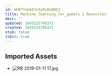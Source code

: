 ```yaml
---
id: mH07YeGA47o2aPLBoQN5J
title: Machine_learning_for_gamers 1 Resources
desc: ''
updated: 1645225706371
created: 1645225706371
stub: false
isDir: true
---
```

## Imported Assets
- ![RB 2018-01-11 17.jpg](/assets/rb-2018-01-11-17.jpg)
